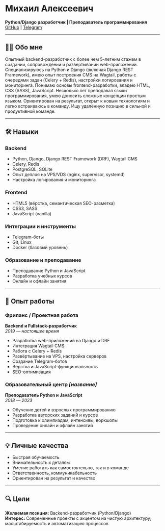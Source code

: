 # Михаил Алексеевич

**Python/Django разработчик | Преподаватель программирования**  
[GitHub](https://github.com/raferalston) | [Telegram](https://t.me/phukettabletop)

---

## 🧑‍💻 Обо мне

Опытный backend-разработчик с более чем 5-летним стажем в создании, сопровождении и развертывании web-приложений. Специализируюсь на Python и Django (включая Django REST Framework), имею опыт построения CMS на Wagtail, работы с очередями задач (Celery + Redis), настройки логирования и мониторинга. Понимаю основы frontend-разработки, владею HTML, CSS (SASS), JavaScript. Несколько лет преподавал языки программирования, умею доносить сложные концепции простым языком. Ориентирован на результат, открыт к новым технологиям и легко встраиваюсь в команду. Ищу удалённую позицию в сильной и продуктивной команде.

---

## 🛠️ Навыки

### Backend
- Python, Django, Django REST Framework (DRF), Wagtail CMS  
- Celery, Redis  
- PostgreSQL, SQLite  
- Опыт деплоя на VPS/VDS (nginx, supervisor, systemd)  
- Настройка логирования и мониторинга

### Frontend
- HTML5 (вёрстка, семантическая SEO-разметка)  
- CSS3, SASS  
- JavaScript (vanilla)

### Интеграции и инструменты
- Telegram-боты  
- Git, Linux  
- Docker (базовый уровень)

### Образование и преподавание
- Преподавание Python и JavaScript  
- Разработка учебных курсов  
- Онлайн и офлайн занятия

---

## 💼 Опыт работы

### Фриланс / Проектная работа  
**Backend и Fullstack-разработчик**  
*2019 — настоящее время*  
- Разработка web-приложений на Django и DRF  
- Интеграция Wagtail CMS  
- Работа с Celery + Redis  
- Развёртывание на VPS, настройка серверов  
- Создание Telegram-ботов  
- Верстка и JavaScript-функциональность  
- SEO-оптимизация

### Образовательный центр *[название]*  
**Преподаватель Python и JavaScript**  
*2018 — 2023*  
- Обучение детей и взрослых программированию  
- Разработка авторских заданий и курсов  
- Подготовка к олимпиадам, интенсивы, воркшопы  
- Проведение онлайн и офлайн занятий

---

## 💡 Личные качества

- Быстрая обучаемость  
- Внимательность к деталям  
- Умение работать как самостоятельно, так и в команде  
- Ответственность, коммуникабельность  
- Ориентирован на результат и качество

---

## 🔍 Цели

**Желаемая позиция:** Backend-разработчик (Python/Django)  
**Интерес:** Современные проекты с акцентом на чистую архитектуру, масштабируемость и автоматизацию процессов
